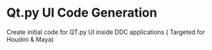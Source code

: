 # Qt.py UI Code Generation

Create initial code for QT.py UI inside DDC applications ( Targeted for Houdini & Maya)
